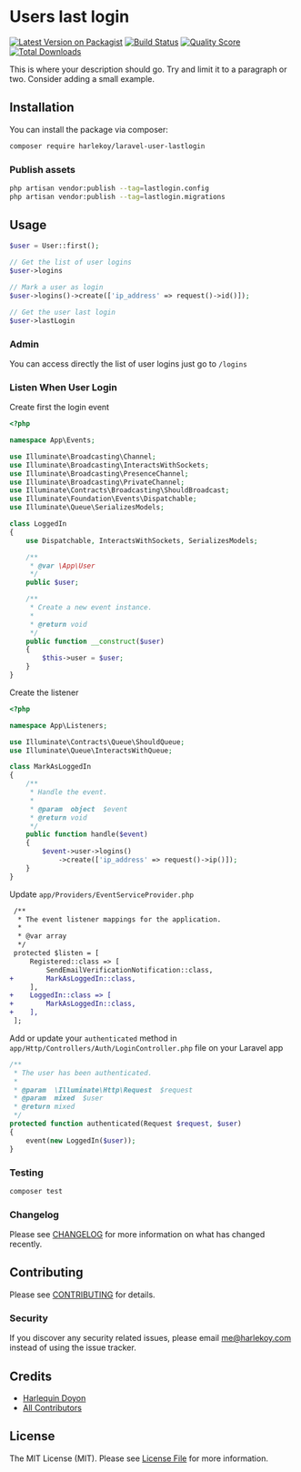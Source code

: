 # Users last login

[![Latest Version on Packagist](https://img.shields.io/packagist/v/harlekoy/laravel-user-lastlogin.svg?style=flat-square)](https://packagist.org/packages/harlekoy/laravel-user-lastlogin)
[![Build Status](https://img.shields.io/travis/harlekoy/laravel-user-lastlogin/master.svg?style=flat-square)](https://travis-ci.org/harlekoy/laravel-user-lastlogin)
[![Quality Score](https://img.shields.io/scrutinizer/g/harlekoy/laravel-user-lastlogin.svg?style=flat-square)](https://scrutinizer-ci.com/g/harlekoy/laravel-user-lastlogin)
[![Total Downloads](https://img.shields.io/packagist/dt/harlekoy/laravel-user-lastlogin.svg?style=flat-square)](https://packagist.org/packages/harlekoy/laravel-user-lastlogin)


This is where your description should go. Try and limit it to a paragraph or two. Consider adding a small example.

## Installation

You can install the package via composer:

```bash
composer require harlekoy/laravel-user-lastlogin
```

### Publish assets

```bash
php artisan vendor:publish --tag=lastlogin.config
php artisan vendor:publish --tag=lastlogin.migrations
```
## Usage

``` php
$user = User::first();

// Get the list of user logins
$user->logins

// Mark a user as login
$user->logins()->create(['ip_address' => request()->id()]);

// Get the user last login
$user->lastLogin
```

### Admin

You can access directly the list of user logins just go to `/logins`

### Listen When User Login

Create first the login event

```php
<?php

namespace App\Events;

use Illuminate\Broadcasting\Channel;
use Illuminate\Broadcasting\InteractsWithSockets;
use Illuminate\Broadcasting\PresenceChannel;
use Illuminate\Broadcasting\PrivateChannel;
use Illuminate\Contracts\Broadcasting\ShouldBroadcast;
use Illuminate\Foundation\Events\Dispatchable;
use Illuminate\Queue\SerializesModels;

class LoggedIn
{
    use Dispatchable, InteractsWithSockets, SerializesModels;

    /**
     * @var \App\User
     */
    public $user;

    /**
     * Create a new event instance.
     *
     * @return void
     */
    public function __construct($user)
    {
        $this->user = $user;
    }
}
```

Create the listener

```php
<?php

namespace App\Listeners;

use Illuminate\Contracts\Queue\ShouldQueue;
use Illuminate\Queue\InteractsWithQueue;

class MarkAsLoggedIn
{
    /**
     * Handle the event.
     *
     * @param  object  $event
     * @return void
     */
    public function handle($event)
    {
        $event->user->logins()
            ->create(['ip_address' => request()->ip()]);
    }
}
```

Update `app/Providers/EventServiceProvider.php`

```diff
 /**
  * The event listener mappings for the application.
  *
  * @var array
  */
 protected $listen = [
     Registered::class => [
         SendEmailVerificationNotification::class,
+        MarkAsLoggedIn::class,
     ],
+    LoggedIn::class => [
+        MarkAsLoggedIn::class,
+    ],
 ];
```

Add or update your `authenticated` method in `app/Http/Controllers/Auth/LoginController.php` file on your Laravel app

```php
/**
 * The user has been authenticated.
 *
 * @param  \Illuminate\Http\Request  $request
 * @param  mixed  $user
 * @return mixed
 */
protected function authenticated(Request $request, $user)
{
    event(new LoggedIn($user));
}
```

### Testing

``` bash
composer test
```

### Changelog

Please see [CHANGELOG](CHANGELOG.md) for more information on what has changed recently.

## Contributing

Please see [CONTRIBUTING](CONTRIBUTING.md) for details.

### Security

If you discover any security related issues, please email me@harlekoy.com instead of using the issue tracker.

## Credits

- [Harlequin Doyon](https://github.com/harlekoy)
- [All Contributors](../../contributors)

## License

The MIT License (MIT). Please see [License File](LICENSE.md) for more information.
